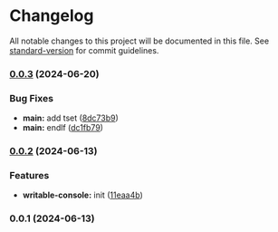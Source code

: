 # Changelog

All notable changes to this project will be documented in this file. See [standard-version](https://github.com/conventional-changelog/standard-version) for commit guidelines.

### [0.0.3](https://github.com/snomiao/writable-console/compare/v0.0.2...v0.0.3) (2024-06-20)


### Bug Fixes

* **main:** add tset ([8dc73b9](https://github.com/snomiao/writable-console/commit/8dc73b9ea2ebc2da41e4bbdba5449b0754759474))
* **main:** endlf ([dc1fb79](https://github.com/snomiao/writable-console/commit/dc1fb7921d550456ffdd1fc3f90a1ae550e7b91b))

### [0.0.2](https://github.com/snomiao/writable-console/compare/v0.0.1...v0.0.2) (2024-06-13)


### Features

* **writable-console:** init ([11eaa4b](https://github.com/snomiao/writable-console/commit/11eaa4b3491f3adcccc4af9433a3a1bce3db8873))

### 0.0.1 (2024-06-13)
